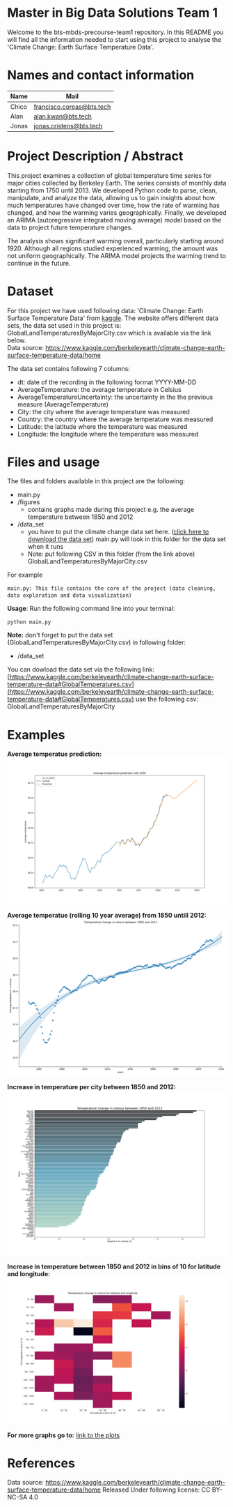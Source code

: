 # Master in Big Data Solutions Team 1

Welcome to the bts-mbds-precourse-team1 repository. In this README you will find all the information needed to start using this project to analyse the 'Climate Change: Earth Surface Temperature Data'. 

# Names and contact information

| Name | Mail |
| ---- | ---- |
| Chico | francisco.coreas@bts.tech  |
| Alan  | alan.kwan@bts.tech  |
| Jonas  | jonas.cristens@bts.tech  |

# Project Description / Abstract

This project examines a collection of global temperature time series for major cities collected by Berkeley Earth. The series consists of monthly data starting from 1750 until 2013. We developed Python code to parse, clean, manipulate, and analyze the data, allowing us to gain insights about how much temperatures have changed over time, how the rate of warming has changed, and how the warming varies geographically. Finally, we developed an ARIMA (autoregressive integrated moving average) model based on the data to project future temperature changes.

The analysis shows significant warming overall, particularly starting around 1920.  Although all regions studied experienced warming, the amount was not uniform geographically.  The ARIMA model projects the warming trend to continue in the future.

# Dataset

For this project we have used following data: 'Climate Change: Earth Surface Temperature Data' from [kaggle](https://www.kaggle.com/berkeleyearth/climate-change-earth-surface-temperature-data#GlobalTemperatures.csv). The website offers different data sets, the data set used in this project is: GlobalLandTemperaturesByMajorCity.csv which is available via the link below.  
Data source: https://www.kaggle.com/berkeleyearth/climate-change-earth-surface-temperature-data/home

The data set contains following 7 columns:
* dt: date of the recording in the following format YYYY-MM-DD
* AverageTemperature: the average temperature in Celsius
* AverageTemperatureUncertainty: the uncertainty in the the previous measure (AverageTemperature)
* City: the city where the average temperature was measured
* Country: the country where the average temperature was measured
* Latitude: the latitude where the temperature was measured
* Longitude: the longitude where the temperature was measured

# Files and usage
The files and folders available in this project are the following:
* main.py
* /figures
  * contains graphs made during this project e.g. the average temperature between 1850 and 2012
* /data_set
  * you have to put the climate change data set here.  ([click here to download the data set](https://www.kaggle.com/berkeleyearth/climate-change-earth-surface-temperature-data#GlobalTemperatures.csv))  main.py will look in this folder for the data set when it runs 
  * Note: put following CSV in this folder (from the link above) GlobalLandTemperaturesByMajorCity.csv

For example

    main.py: This file contains the core of the project (data cleaning, data exploration and data visualization)
    
**Usage**: Run the following command line into your terminal:

    python main.py
    
**Note:** don't forget to put the data set (GlobalLandTemperaturesByMajorCity.csv) in following folder:
* /data_set

You can dowload the data set via the following link: [https://www.kaggle.com/berkeleyearth/climate-change-earth-surface-temperature-data#GlobalTemperatures.csv](https://www.kaggle.com/berkeleyearth/climate-change-earth-surface-temperature-data#GlobalTemperatures.csv) use the following csv: GlobalLandTemperaturesByMajorCity

# Examples

**Average temperatue prediction:**
![alt text](https://github.com/bts-mbds-precourse/bts-mbds-precourse-team1/blob/master/figures/average_temperature_prediction.png "temperature prediction untill 2050")

**Average temperatue (rolling 10 year average) from 1850 untill 2012:** 
![alt text](https://github.com/bts-mbds-precourse/bts-mbds-precourse-team1/blob/master/figures/pol_reg_rolling_mean.png "average temperature over time")

**Increase in temperature per city between 1850 and 2012:** 
![alt text](https://github.com/bts-mbds-precourse/bts-mbds-precourse-team1/blob/master/figures/increase_1850_2012.png "average temperature increase per city between 1850 and 2012")

**Increase in temperature between 1850 and 2012 in bins of 10 for latitude and longitude:** 
![alt text](https://github.com/bts-mbds-precourse/bts-mbds-precourse-team1/blob/master/figures/increase_1850_2012_lat_lon_bin.png "Increase in temperature in bins of 10 for latitude and longitude")

**For more graphs go to:**
[link to the plots](https://github.com/bts-mbds-precourse/bts-mbds-precourse-team1/tree/master/figures)
    
# References
Data source: https://www.kaggle.com/berkeleyearth/climate-change-earth-surface-temperature-data/home
Released Under following license: CC BY-NC-SA 4.0 

